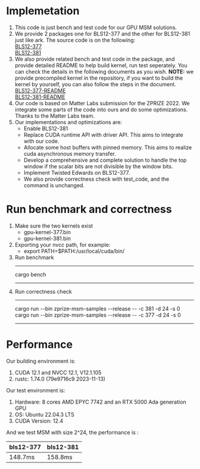 # Implemetation

1. This code is just bench and test code for our GPU MSM solutions.
2. We provide 2 packages one for BLS12-377 and the other for BLS12-381 just like ark. The source code is on the following:\
[BLS12-377](./gpu-bls12-377/)\
[BLS12-381](./gpu-bls12-381/)
3. We also provide related bench and test code in the package, and provide detailed README to help build kernel, run test seperately. You can check the details in the following documents as you wish. **NOTE:** we provide precompiled kernel in the repository, if you want to build the kernel by yourself, you can also follow the steps in the document.\
[BLS12-377-README](./gpu-bls12-377/README.md)\
[BLS12-381-README](./gpu-bls12-381/README.md)
4. Our code is based on Matter Labs submission for the ZPRIZE 2022. We integrate some parts of the code into ours and do some optimizations. Thanks to the Matter Labs team.
5. Our implementations and optimizations are:
    * Enable BLS12-381
    * Replace CUDA runtime API with driver API. This aims to integrate with our code.
    * Allocate some host buffers with pinned memory. This aims to realize cuda asynchronous memory transfer. 
    * Develop a comprehensive and complete solution to handle the top window if the scalar bits are not divisible by the window bits.
    * Implement Twisted Edwards on BLS12-377.
    * We also provide correctness check with test_code, and the command is unchanged.

# Run benchmark and correctness

1. Make sure the two kernels exist
    * gpu-kernel-377.bin
    * gpu-kernel-381.bin
2. Exporting your nvcc path, for example:
    * export PATH=$PATH:/usr/local/cuda/bin/
3. Run benchmark
    ***
    cargo bench
    ***
4. Run correctness check
    ***
    cargo run --bin zprize-msm-samples --release --  -c 381 -d 24 -s 0\
    cargo run --bin zprize-msm-samples --release --  -c 377 -d 24 -s 0
    ***

# Performance
Our building environment is:
1. CUDA 12.1 and NVCC 12.1, V12.1.105
2. rustc: 1.74.0 (79e9716c9 2023-11-13)

Our test environment is:
1. Hardware: 8 cores AMD EPYC 7742 and an RTX 5000 Ada generation GPU
2. OS: Ubuntu 22.04.3 LTS
3. CUDA Version: 12.4

And we test MSM with size 2^24, the performance is :

|bls12-377|bls12-381|
|---|---|
|148.7ms | 158.8ms|

